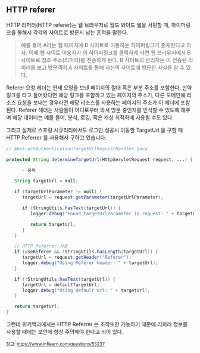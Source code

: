 ## HTTP referer 

HTTP 리퍼러(HTTP referer)는 웹 브라우저로 월드 와이드 웹을 서핑할 때, 하이퍼링크를 통해서 각각의 사이트로 방문시 남는 흔적을 말한다.

> 예를 들어 A라는 웹 페이지에 B 사이트로 이동하는 하이퍼링크가 존재한다고 하자. 이때 웹 사이트 이용자가 이 하이퍼링크를 클릭하게 되면 웹 브라우저에서 B 사이트로 참조 주소(리퍼러)를 전송하게 된다. B 사이트의 관리자는 이 전송된 리퍼러를 보고 방문객이 A 사이트를 통해 자신의 사이트에 방문한 사실을 알 수 있다.

Referer 요청 헤더는 현재 요청을 보낸 페이지의 절대 혹은 부분 주소를 포함한다. 만약 링크를 타고 들어왔다면 해당 링크를 포함하고 있는 페이지의 주소가, 다른 도메인에 리소스 요청을 보내는 경우라면 해당 리소스를 사용하는 페이지의 주소가 이 헤더에 포함된다. Referer 헤더는 사람들이 어디로부터 와서 방문 중인지를 인식할 수 있도록 해주며 해당 데이터는 예를 들어, 분석, 로깅, 혹은 캐싱 최적화에 사용될 수도 있다.

그리고 실제로 스프링 시큐리티에서도 로그인 성공시 이동할 TargetUrl 을 구할 때 HTTP Referrer 를 사용해서 구하고 있습니다.

``` java 
// AbstractAuthenticationTargetUrlRequestHandler.java

protected String determineTargetUrl(HttpServletRequest request, ...) {

      --중략

   String targetUrl = null;

   if (targetUrlParameter != null) {
      targetUrl = request.getParameter(targetUrlParameter);

      if (StringUtils.hasText(targetUrl)) {
         logger.debug("Found targetUrlParameter in request: " + targetUrl);

         return targetUrl;
      }
   }

   // HTTP Referrer 사용
   if (useReferer && !StringUtils.hasLength(targetUrl)) {
      targetUrl = request.getHeader("Referer");
      logger.debug("Using Referer header: " + targetUrl);
   }

   if (!StringUtils.hasText(targetUrl)) {
      targetUrl = defaultTargetUrl;
      logger.debug("Using default Url: " + targetUrl);
   }

   return targetUrl;
}
```

그런데 위키백과에서는 HTTP Referrer 는 조작또한 가능하기 때문에 리퍼러 정보를 사용할 때에는 보안에 항상 주의해야 한다고 되어 있다.

<small>참고: https://www.inflearn.com/questions/55237</small>
